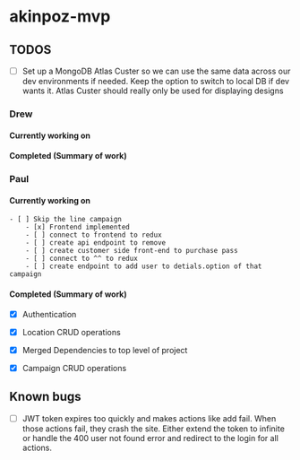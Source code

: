 # akinpoz-mvp

  

## TODOS

- [ ] Set up a MongoDB Atlas Custer so we can use the same data across our dev environments if needed. Keep the option to switch to local DB if dev wants it. Atlas Custer should really only be used for displaying designs

### Drew

#### Currently working on

#### Completed (Summary of work)

  

### Paul

#### Currently working on

    - [ ] Skip the line campaign
        - [x] Frontend implemented
        - [ ] connect to frontend to redux
        - [ ] create api endpoint to remove
        - [ ] create customer side front-end to purchase pass
        - [ ] connect to ^^ to redux
        - [ ] create endpoint to add user to detials.option of that campaign

#### Completed (Summary of work)

- [x] Authentication

- [x] Location CRUD operations

- [x] Merged Dependencies to top level of project

- [x] Campaign CRUD operations

## Known bugs
- [ ] JWT token expires too quickly and makes actions like add fail. When those actions fail, they crash the site. Either extend the token to infinite or handle the 400 user not found error and redirect to the login for all actions. 